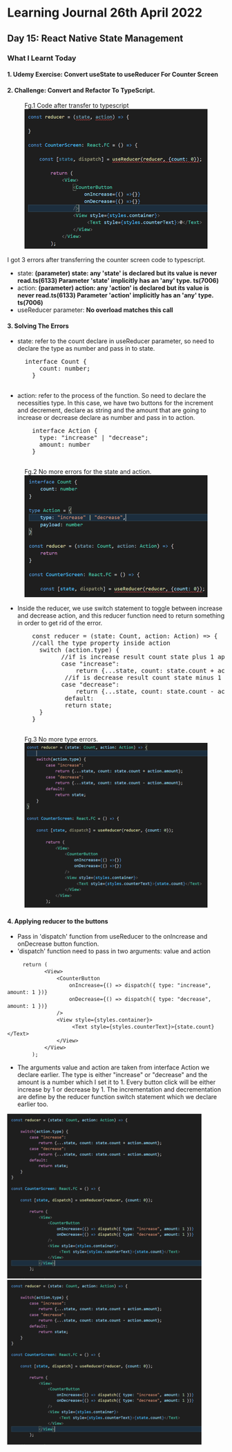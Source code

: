 <h1>Learning Journal 26th April 2022</h1>
<h2>Day 15: React Native State Management</h2>
<h3>What I Learnt Today</h3>
<h4>1.  Udemy Exercise: Convert useState to useReducer For Counter Screen</h4> 
<h4>2. Challenge: Convert and Refactor To TypeScript.</h4>
<figure>
<figcaption>Fg.1 Code after transfer to typescript</figcaption>
  <img src="https://github.com/janson-gan/react-native-training/blob/main/images/Screenshot%202022-04-26%20133612.png" width="450" />
</figure>
<p>
  I got 3 errors after transferring the counter screen code to typescript.
  <ul>
    <li>state: <b>(parameter) state: any 'state' is declared but its value is never read.ts(6133) Parameter 'state' implicitly has an 'any' type. ts(7006)</b></li>
    <li>action: <b>(parameter) action: any 'action' is declared but its value is never read.ts(6133) Parameter 'action' implicitly has an 'any' type. ts(7006)</b></li>
    <li>useReducer parameter: <b>No overload matches this call</b></li>
  </ul>
</p>
<h4>3.  Solving The Errors</h4>
 <ul>
    <li>state: refer to the count declare in useReducer parameter, so need to declare the type as number and pass in to state.</li>
  <pre>
  interface Count {
      count: number;
    }
  </pre>
    <li>action: refer to the process of the function. So need to declare the necessities type. In this case, we have two buttons for the increment and decrement, declare as string and the amount that are going to increase or decrease declare as number and pass in to action.</li>
  
  <pre>
    interface Action {
      type: "increase" | "decrease";
      amount: number
    }
  </pre>
  </ul>
  
<figure>
  <figcaption>Fg.2 No more errors for the state and action.</figcaption>
  <img src="https://github.com/janson-gan/react-native-training/blob/main/images/Screenshot%202022-04-26%20143313.png" width="450" />
</figure>

<ul>
  <li>Inside the reducer, we use switch statement to toggle between increase and decrease action, and this reducer function need to return something in order to get rid of the error.</li>
  <pre>
    const reducer = (state: Count, action: Action) => {
    //call the type property inside action
      switch (action.type) {
            //if is increase result count state plus 1 append with previous count state 
            case "increase":
                return {...state, count: state.count + action.amount};
             //if is decrease result count state minus 1 append with previous count state 
            case "decrease":
                return {...state, count: state.count - action.amount};
             default:
             return state;
      }
    }
  </pre>
</ul>

<figure>
  <figcaption>Fg.3 No more type errors.</figcaption>
  <img src="https://github.com/janson-gan/react-native-training/blob/main/images/Screenshot%202022-04-26%20150158.png" width="450" />
</figure>

<h4>4. Applying reducer to the buttons</h4>
<ul>
  <li>Pass in 'dispatch' function from useReducer to the onIncrease and onDecrease button function.</li>
  <li>'dispatch' function need to pass in two arguments: value and action</li>
</ul>

```
     return (
            <View>
                <CounterButton
                    onIncrease={() => dispatch({ type: "increase", amount: 1 })}
                    onDecrease={() => dispatch({ type: "decrease", amount: 1 })}
                />
                <View style={styles.container}>
                     <Text style={styles.counterText}>{state.count}</Text>
                </View> 
            </View>
        );
```
<ul>
  <li>The arguments value and action are taken from interface Action we declare earlier. The type is either "increase" or "decrease" and the amount is a number which I set it to 1. Every button click will be either increase by 1 or decrease by 1. The incrementation and decrementation are define by the reducer function switch statement which we declare earlier too.</li>  
</ul>

<p float="left">
<!--   <figcaption>Fg.3 No more type errors and is working.</figcaption> -->
  <img src="https://github.com/janson-gan/react-native-training/blob/main/images/Screenshot%202022-04-26%20152250.png" width="450" /> 
  <img src="https://github.com/janson-gan/react-native-training/blob/main/images/Screenshot%202022-04-26%20152250.png" width="450" />
</p>
  
